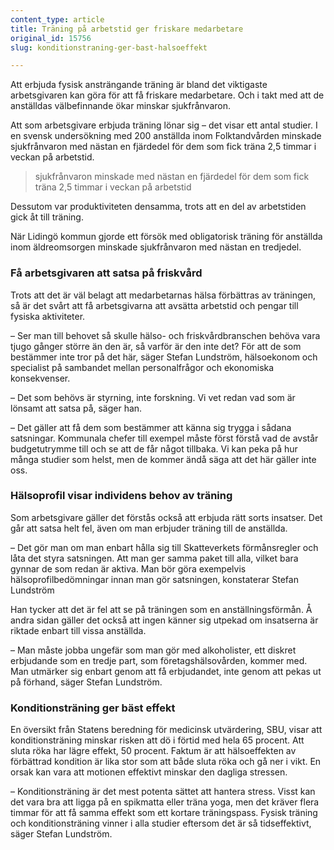 ```yaml
---
content_type: article
title: Träning på arbetstid ger friskare medarbetare
original_id: 15756
slug: konditionstraning-ger-bast-halsoeffekt

---
```


Att erbjuda fysisk ansträngande träning är bland det viktigaste arbetsgivaren kan göra för att få friskare medarbetare. Och i takt med att de anställdas välbefinnande ökar minskar sjukfrånvaron.

Att som arbetsgivare erbjuda träning lönar sig – det visar ett antal studier. I en svensk undersökning med 200 anställda inom Folktandvården minskade sjukfrånvaron med nästan en fjärdedel för dem som fick träna 2,5 timmar i veckan på arbetstid.

> sjukfrånvaron minskade med nästan en fjärdedel för dem som fick träna 2,5 timmar i veckan på arbetstid

Dessutom var produktiviteten densamma, trots att en del av arbetstiden gick åt till träning.

När Lidingö kommun gjorde ett försök med obligatorisk träning för anställda inom äldreomsorgen minskade sjukfrånvaron med nästan en tredjedel.

### Få arbetsgivaren att satsa på friskvård

Trots att det är väl belagt att medarbetarnas hälsa förbättras av träningen, så är det svårt att få arbetsgivarna att avsätta arbetstid och pengar till fysiska aktiviteter.

– Ser man till behovet så skulle hälso- och friskvårdbranschen behöva vara tjugo gånger större än den är, så varför är den inte det? För att de som bestämmer inte tror på det här, säger Stefan Lundström, hälsoekonom och specialist på sambandet mellan personalfrågor och ekonomiska konsekvenser.

– Det som behövs är styrning, inte forskning. Vi vet redan vad som är lönsamt att satsa på, säger han.

– Det gäller att få dem som bestämmer att känna sig trygga i sådana satsningar. Kommunala chefer till exempel måste först förstå vad de avstår budgetutrymme till och se att de får något tillbaka. Vi kan peka på hur många studier som helst, men de kommer ändå säga att det här gäller inte oss.

### Hälsoprofil visar individens behov av träning

Som arbetsgivare gäller det förstås också att erbjuda rätt sorts insatser. Det går att satsa helt fel, även om man erbjuder träning till de anställda.

– Det gör man om man enbart hålla sig till Skatteverkets förmånsregler och låta det styra satsningen. Att man ger samma paket till alla, vilket bara gynnar de som redan är aktiva. Man bör göra exempelvis hälsoprofilbedömningar innan man gör satsningen, konstaterar Stefan Lundström

Han tycker att det är fel att se på träningen som en anställningsförmån. Å andra sidan gäller det också att ingen känner sig utpekad om insatserna är riktade enbart till vissa anställda.

– Man måste jobba ungefär som man gör med alkoholister, ett diskret erbjudande som en tredje part, som företagshälsovården, kommer med. Man utmärker sig enbart genom att få erbjudandet, inte genom att pekas ut på förhand, säger Stefan Lundström.

### Konditionsträning ger bäst effekt

En översikt från Statens beredning för medicinsk utvärdering, SBU, visar att konditionsträning minskar risken att dö i förtid med hela 65 procent. Att sluta röka har lägre effekt, 50 procent. Faktum är att hälsoeffekten av förbättrad kondition är lika stor som att både sluta röka och gå ner i vikt. En orsak kan vara att motionen effektivt minskar den dagliga stressen.

– Konditionsträning är det mest potenta sättet att hantera stress. Visst kan det vara bra att ligga på en spikmatta eller träna yoga, men det kräver flera timmar för att få samma effekt som ett kortare träningspass. Fysisk träning och konditionsträning vinner i alla studier eftersom det är så tidseffektivt, säger Stefan Lundström.

